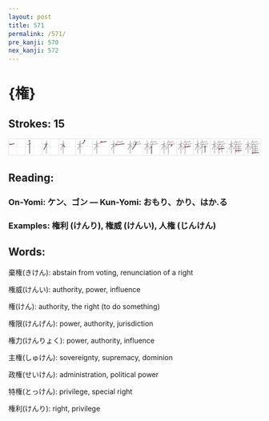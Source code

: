 ```yaml
---
layout: post
title: 571
permalink: /571/
pre_kanji: 570
nex_kanji: 572
---
```


# {権}

## Strokes: 15

<div class="stroke"><img src="../images/E6A8A9.png" /></div>

## Reading:

### On-Yomi: ケン、ゴン &mdash; Kun-Yomi: おもり、かり、はか.る

### Examples: 権利 (けんり), 権威 (けんい), 人権 (じんけん)

## Words:

棄権(きけん): abstain from voting, renunciation of a right

権威(けんい): authority, power, influence

権(けん): authority, the right (to do something)

権限(けんげん): power, authority, jurisdiction

権力(けんりょく): power, authority, influence

主権(しゅけん): sovereignty, supremacy, dominion

政権(せいけん): administration, political power

特権(とっけん): privilege, special right

権利(けんり): right, privilege
